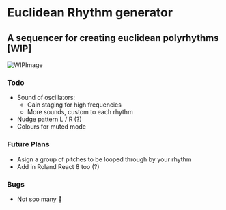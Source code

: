 # Euclidean Rhythm generator
## A sequencer for creating euclidean polyrhythms [WIP]
![WIPImage](https://i.imgur.com/QS9Qohi.png)

### Todo
- Sound of oscillators:
  - Gain staging for high frequencies
  - More sounds, custom to each rhythm
- Nudge pattern L / R (?)
- Colours for muted mode

### Future Plans
- Asign a group of pitches to be looped through by your rhythm
- Add in Roland React 8 too (?)

### Bugs
- Not soo many 🤠
